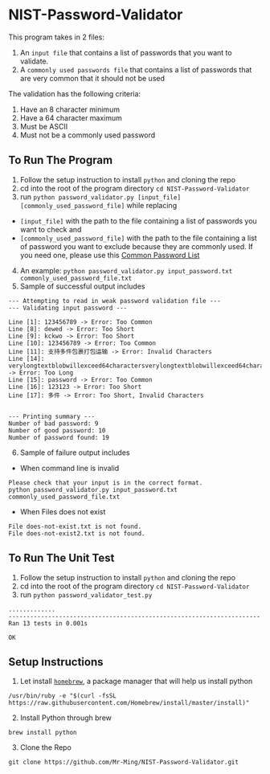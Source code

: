 # NIST-Password-Validator
This program takes in 2 files:
1. An `input file` that contains a list of passwords that you want to validate.
2. A `commonly used passwords file` that contains a list of passwords that are very common that it should not be used

The validation has the following criteria:
1. Have an 8 character minimum
2. Have a 64 character maximum
3. Must be ASCII
4. Must not be a commonly used password

## To Run The Program
1. Follow the setup instruction to install `python` and cloning the repo
2. cd into the root of the program directory `cd NIST-Password-Validator`
3. run `python password_validator.py [input_file] [commonly_used_password_file]` while replacing 
* `[input_file]` with the path to the file containing a list of passwords you want to check and
* `[commonly_used_password_file]` with the path to the file containing a list of password you want to exclude because they are commonly used. If you need one, please use this <a href="https://github.com/danielmiessler/SecLists/raw/master/Passwords/Common-Credentials/10-million-password-list-top-1000000.txt"> Common Password List </a>
4. An example: `python password_validator.py input_password.txt commonly_used_password_file.txt`
5. Sample of successful output includes

```
--- Attempting to read in weak password validation file ---
--- Validating input password ---

Line [1]: 123456789 -> Error: Too Common
Line [8]: dewed -> Error: Too Short
Line [9]: kckwo -> Error: Too Short
Line [10]: 123456789 -> Error: Too Common
Line [11]: 支持多件包裹打包运输‎ -> Error: Invalid Characters
Line [14]: verylongtextblobwillexceed64charactersverylongtextblobwillexceed64charactersverylongtextblobwillexceed64charactersverylongtextblobwillexceed64characters -> Error: Too Long
Line [15]: password -> Error: Too Common
Line [16]: 123123 -> Error: Too Short
Line [17]: 多件 -> Error: Too Short, Invalid Characters


--- Printing summary ---
Number of bad password: 9
Number of good password: 10
Number of password found: 19
```
6. Sample of failure output includes
* When command line is invalid
```
Please check that your input is in the correct format. 
python password_validator.py input_password.txt commonly_used_password_file.txt
```

* When Files does not exist
```
File does-not-exist.txt is not found.
File does-not-exist2.txt is not found.
```

## To Run The Unit Test
1. Follow the setup instruction to install `python` and cloning the repo
2. cd into the root of the program directory `cd NIST-Password-Validator`
3. run `python password_validator_test.py`

```
.............
----------------------------------------------------------------------
Ran 13 tests in 0.001s

OK
```

## Setup Instructions
1. Let install <a href="https://brew.sh/">`homebrew`</a>, a package manager that will help us install python

```
/usr/bin/ruby -e "$(curl -fsSL https://raw.githubusercontent.com/Homebrew/install/master/install)"
```

2. Install Python through brew

```
brew install python
```

3. Clone the Repo

```
git clone https://github.com/Mr-Ming/NIST-Password-Validator.git
```

## 
